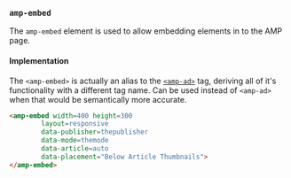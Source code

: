 <!---
Copyright 2015 The AMP HTML Authors. All Rights Reserved.

Licensed under the Apache License, Version 2.0 (the "License");
you may not use this file except in compliance with the License.
You may obtain a copy of the License at

      http://www.apache.org/licenses/LICENSE-2.0

Unless required by applicable law or agreed to in writing, software
distributed under the License is distributed on an "AS-IS" BASIS,
WITHOUT WARRANTIES OR CONDITIONS OF ANY KIND, either express or implied.
See the License for the specific language governing permissions and
limitations under the License.
-->
### <a name="amp-embed"></a> `amp-embed`

The `amp-embed` element is used to allow embedding elements in to the AMP page.

#### Implementation

The `<amp-embed>` is actually an alias to the [`<amp-ad>`](amp-ad.md)  tag, deriving all of it's functionality with a different tag name.
Can be used instead of `<amp-ad>` when that would be semantically more accurate.

```html
<amp-embed width=400 height=300
        layout=responsive
        data-publisher=thepublisher
        data-mode=themode
        data-article=auto
        data-placement="Below Article Thumbnails">
</amp-embed>
```